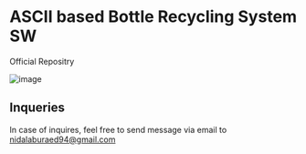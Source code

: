# ASCII based Bottle Recycling System SW

Official Repositry

![image](https://github.com/user-attachments/assets/c2a6d653-ef4f-478b-89f4-d3fc2b8ccb18)

## Inqueries

In case of inquires, feel free to send message via email to nidalaburaed94@gmail.com
